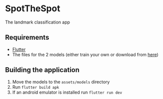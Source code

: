 # SpotTheSpot

The landmark classification app

## Requirements
- [Flutter](https://docs.flutter.dev/get-started/install)
- The files for the 2 models (either train your own or download from [here](https://drive.google.com/drive/folders/1TSOSFEXRmrpefP1KcRagr-umdz0FvJEa?usp=sharing))

## Building the application
1. Move the models to the `assets/models` directory
2. Run `flutter build apk`
3. If an android emulator is installed run `flutter run dev`